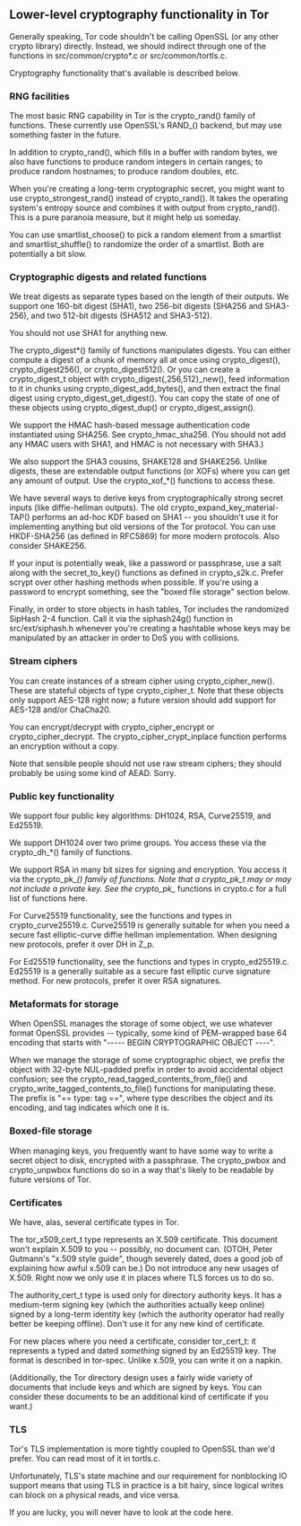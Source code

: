 
## Lower-level cryptography functionality in Tor ##

Generally speaking, Tor code shouldn't be calling OpenSSL (or any
other crypto library) directly.  Instead, we should indirect through
one of the functions in src/common/crypto\*.c or src/common/tortls.c.

Cryptography functionality that's available is described below.

### RNG facilities ###

The most basic RNG capability in Tor is the crypto_rand() family of
functions. These currently use OpenSSL's RAND_() backend, but may use
something faster in the future.

In addition to crypto_rand(), which fills in a buffer with random
bytes, we also have functions to produce random integers in certain
ranges; to produce random hostnames; to produce random doubles, etc.

When you're creating a long-term cryptographic secret, you might want
to use crypto_strongest_rand() instead of crypto_rand().  It takes the
operating system's entropy source and combines it with output from
crypto_rand().  This is a pure paranoia measure, but it might help us
someday.

You can use smartlist_choose() to pick a random element from a smartlist
and smartlist_shuffle() to randomize the order of a smartlist.  Both are
potentially a bit slow.

### Cryptographic digests and related functions ###

We treat digests as separate types based on the length of their
outputs.  We support one 160-bit digest (SHA1), two 256-bit digests
(SHA256 and SHA3-256), and two 512-bit digests (SHA512 and SHA3-512).

You should not use SHA1 for anything new.

The crypto_digest\*() family of functions manipulates digests.  You
can either compute a digest of a chunk of memory all at once using
crypto_digest(), crypto_digest256(), or crypto_digest512().  Or you
can create a crypto_digest_t object with
crypto_digest{,256,512}_new(), feed information to it in chunks using
crypto_digest_add_bytes(), and then extract the final digest using
crypto_digest_get_digest().  You can copy the state of one of these
objects using crypto_digest_dup() or crypto_digest_assign().

We support the HMAC hash-based message authentication code
instantiated using SHA256. See crypto_hmac_sha256.  (You should not
add any HMAC users with SHA1, and HMAC is not necessary with SHA3.)

We also support the SHA3 cousins, SHAKE128 and SHAKE256.  Unlike
digests, these are extendable output functions (or XOFs) where you can
get any amount of output.  Use the crypto_xof_\*() functions to access
these.

We have several ways to derive keys from cryptographically strong secret
inputs (like diffie-hellman outputs). The old
crypto_expand_key_material-TAP() performs an ad-hoc KDF based on SHA1 -- you
shouldn't use it for implementing anything but old versions of the Tor
protocol.  You can use HKDF-SHA256 (as defined in RFC5869) for more modern
protocols.  Also consider SHAKE256.

If your input is potentially weak, like a password or passphrase, use a salt
along with the secret_to_key() functions as defined in crypto_s2k.c.  Prefer
scrypt over other hashing methods when possible.  If you're using a password
to encrypt something, see the "boxed file storage" section below.

Finally, in order to store objects in hash tables, Tor includes the
randomized SipHash 2-4 function.  Call it via the siphash24g() function in
src/ext/siphash.h whenever you're creating a hashtable whose keys may be
manipulated by an attacker in order to DoS you with collisions.


### Stream ciphers ###

You can create instances of a stream cipher using crypto_cipher_new().
These are stateful objects of type crypto_cipher_t.  Note that these
objects only support AES-128 right now; a future version should add
support for AES-128 and/or ChaCha20.

You can encrypt/decrypt with crypto_cipher_encrypt or
crypto_cipher_decrypt. The crypto_cipher_crypt_inplace function performs
an encryption without a copy.

Note that sensible people should not use raw stream ciphers; they should
probably be using some kind of AEAD. Sorry.

### Public key functionality ###

We support four public key algorithms: DH1024, RSA, Curve25519, and
Ed25519.

We support DH1024 over two prime groups.  You access these via the
crypto_dh_\*() family of functions.

We support RSA in many bit sizes for signing and encryption.  You access
it via the crypto_pk_*() family of functions.  Note that a crypto_pk_t
may or may not include a private key.  See the crypto_pk_* functions in
crypto.c for a full list of functions here.

For Curve25519 functionality, see the functions and types in
crypto_curve25519.c. Curve25519 is generally suitable for when you need
a secure fast elliptic-curve diffie hellman implementation. When
designing new protocols, prefer it over DH in Z_p.

For Ed25519 functionality, see the functions and types in
crypto_ed25519.c. Ed25519 is a generally suitable as a secure fast
elliptic curve signature method. For new protocols, prefer it over RSA
signatures.

### Metaformats for storage ###

When OpenSSL manages the storage of some object, we use whatever format
OpenSSL provides -- typically, some kind of PEM-wrapped base 64 encoding
that starts with "----- BEGIN CRYPTOGRAPHIC OBJECT ----".

When we manage the storage of some cryptographic object, we prefix the
object with 32-byte NUL-padded prefix in order to avoid accidental
object confusion; see the crypto_read_tagged_contents_from_file() and
crypto_write_tagged_contents_to_file() functions for manipulating
these. The prefix is "== type: tag ==", where type describes the object
and its encoding, and tag indicates which one it is.

### Boxed-file storage ###

When managing keys, you frequently want to have some way to write a
secret object to disk, encrypted with a passphrase.  The crypto_pwbox
and crypto_unpwbox functions do so in a way that's likely to be
readable by future versions of Tor.

### Certificates ###

We have, alas, several certificate types in Tor.

The tor_x509_cert_t type represents an X.509 certificate. This document
won't explain X.509 to you -- possibly, no document can. (OTOH, Peter
Gutmann's "x.509 style guide", though severely dated, does a good job of
explaining how awful x.509 can be.)  Do not introduce any new usages of
X.509. Right now we only use it in places where TLS forces us to do so.

The authority_cert_t type is used only for directory authority keys. It
has a medium-term signing key (which the authorities actually keep
online) signed by a long-term identity key (which the authority operator
had really better be keeping offline).  Don't use it for any new kind of
certificate.

For new places where you need a certificate, consider tor_cert_t: it
represents a typed and dated _something_ signed by an Ed25519 key.  The
format is described in tor-spec. Unlike x.509, you can write it on a
napkin.

(Additionally, the Tor directory design uses a fairly wide variety of
documents that include keys and which are signed by keys. You can
consider these documents to be an additional kind of certificate if you
want.)

### TLS ###

Tor's TLS implementation is more tightly coupled to OpenSSL than we'd
prefer.  You can read most of it in tortls.c.

Unfortunately, TLS's state machine and our requirement for nonblocking
IO support means that using TLS in practice is a bit hairy, since
logical writes can block on a physical reads, and vice versa.

If you are lucky, you will never have to look at the code here.



